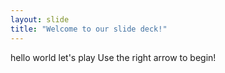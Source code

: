 ```yaml
---
layout: slide
title: "Welcome to our slide deck!"
---
```

hello world let's play
Use the right arrow to begin!